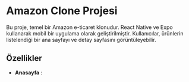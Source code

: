 # Amazon Clone Projesi

Bu proje, temel bir Amazon e-ticaret klonudur. React Native ve Expo kullanarak mobil bir uygulama olarak geliştirilmiştir. Kullanıcılar, ürünlerin listelendiği bir ana sayfayı ve detay sayfasını görüntüleyebilir.

## Özellikler

- **Anasayfa** :
